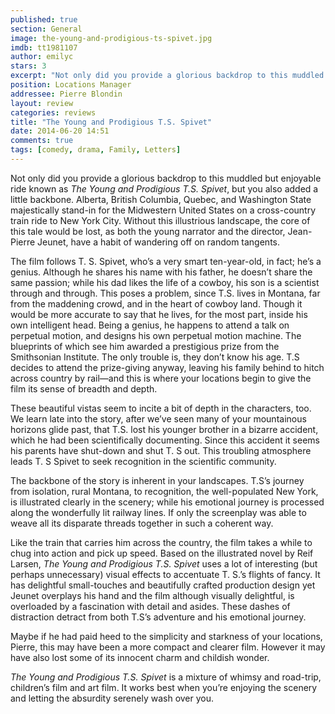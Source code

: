 ```yaml
---
published: true
section: General
image: the-young-and-prodigious-ts-spivet.jpg
imdb: tt1981107
author: emilyc
stars: 3
excerpt: "Not only did you provide a glorious backdrop to this muddled but enjoyable ride known as The Young and Prodigious T.S. Spivet, but you also added a little backbone."
position: Locations Manager
addressee: Pierre Blondin
layout: review
categories: reviews
title: "The Young and Prodigious T.S. Spivet"
date: 2014-06-20 14:51
comments: true
tags: [comedy, drama, Family, Letters]
---
```

<p>Not only did you provide a glorious backdrop to this muddled but enjoyable ride known as <em>The Young and Prodigious T.S. Spivet</em>, but you also added a little backbone. Alberta, British Columbia, Quebec, and Washington State majestically stand-in for the Midwestern United States on a cross-country train ride to New York City. Without this illustrious landscape, the core of this tale would be lost, as both the young narrator and the director, Jean-Pierre Jeunet, have a habit of wandering off on random tangents.&nbsp;</p>
<p>The film follows T. S. Spivet, who&#8217;s a very smart ten-year-old, in fact; he&#8217;s a genius. Although he shares his name with his father, he doesn&#8217;t share the same passion; while his dad likes the life of a cowboy, his son is a scientist through and through. This poses a problem, since T.S. lives in Montana, far from the maddening crowd, and in the heart of cowboy land. Though it would be more accurate to say that he lives, for the most part, inside his own intelligent head. Being a genius, he happens to attend a talk on perpetual motion, and designs his own perpetual motion machine. The blueprints of which see him awarded a prestigious prize from the Smithsonian Institute. The only trouble is, they don&#8217;t know his age. T.S decides to attend the prize-giving anyway, leaving his family behind to hitch across country by rail&mdash;and this is where your locations begin to give the film its sense of breadth and depth.</p>
<p>These beautiful vistas seem to incite a bit of depth in the characters, too. We learn late into the story, after we&rsquo;ve seen many of your mountainous horizons glide past, that T.S. lost his younger brother in a bizarre accident, which he had been scientifically documenting. Since this accident it seems his parents have shut-down and shut T. S out. This troubling atmosphere leads T. S Spivet to seek recognition in the scientific community.</p>
<p>The backbone of the story is inherent in your landscapes. T.S&#8217;s journey from isolation, rural Montana, to recognition, the well-populated New York, is illustrated clearly in the scenery; while his emotional journey is processed along the wonderfully lit railway lines. If only the screenplay was able to weave all its disparate threads together in such a coherent way.</p>
<p>Like the train that carries him across the country, the film takes a while to chug into action and pick up speed. Based on the illustrated novel by Reif Larsen, <em>The Young and Prodigious T.S. Spivet</em> uses a lot of interesting (but perhaps unnecessary) visual effects to accentuate T. S.&#8217;s flights of fancy. It has delightful small-touches and beautifully crafted production design yet Jeunet overplays his hand and the film although visually delightful, is overloaded by a fascination with detail and asides. These dashes of distraction detract from both T.S&#8217;s adventure and his emotional journey.</p>
<p>Maybe if he had paid heed to the simplicity and starkness of your locations, Pierre, this may have been a more compact and clearer film. However it may have also lost some of its innocent charm and childish wonder.</p>
<p><em>The Young and Prodigious T.S. Spivet</em> is a mixture of whimsy and road-trip, children&#8217;s film and art film. It works best when you&rsquo;re enjoying the scenery and letting the absurdity serenely wash over you.</p>